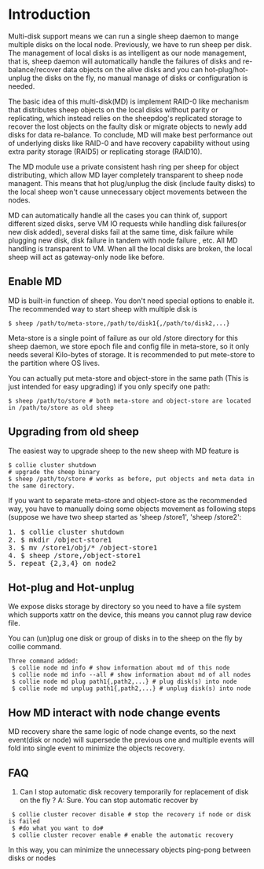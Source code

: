 # Introduction

Multi-disk support means we can run a single sheep daemon to mange multiple disks on the local node. Previously, we have to run sheep per disk. The management of local disks is as intelligent as our node management, that is, sheep daemon will automatically handle the failures of disks and re-balance/recover data objects on the alive disks and you can hot-plug/hot-unplug the disks on the fly, no manual manage of disks or configuration is needed. 

The basic idea of this multi-disk(MD) is implement RAID-0 like mechanism that distributes sheep objects on the local disks without parity or replicating, which instead relies on the sheepdog's replicated storage to recover the lost objects on the faulty disk or migrate objects to newly add disks for data re-balance. To conclude, MD will make best performance out of underlying disks like RAID-0 and have recovery capability without using extra parity storage (RAID5) or replicating storage (RAID10).

The MD module use a private consistent hash ring per sheep for object distributing, which allow MD layer completely transparent to sheep node managent. This means that hot plug/unplug the disk (include faulty disks) to the local sheep won't cause unnecessary object movements between the nodes. 

MD can automatically handle all the cases you can think of, support different sized disks, serve VM IO requests while handling disk failures(or new disk added), several disks fail at the same time, disk failure while plugging new disk, disk failure in tandem with node failure , etc. All MD handling is transparent to VM.  When all the local disks are broken, the local sheep will act as gateway-only node like before.

## Enable MD

MD is built-in function of sheep. You don't need special options to enable it. The recommended way to start sheep with multiple disk is

 ```
$ sheep /path/to/meta-store,/path/to/disk1{,/path/to/disk2,...}
 ```

Meta-store is a single point of failure as our old /store directory for this sheep daemon, we store epoch file and config file in meta-store, so it only needs several Kilo-bytes of storage.  It is recommended to put mete-store to the partition where OS lives.

You can actually put meta-store and object-store in the same path (This is just intended for easy upgrading) if you only specify one path:

 ```
$ sheep /path/to/store # both meta-store and object-store are located in /path/to/store as old sheep
 ```

## Upgrading from old sheep
The easiest way to upgrade sheep to the new sheep with MD feature is 

```
$ collie cluster shutdown
# upgrade the sheep binary 
$ sheep /path/to/store # works as before, put objects and meta data in the same directory.
```

If you want to separate meta-store and object-store as the recommended way, you have to manually doing some objects movement as following steps (suppose we have two sheep started as 'sheep /store1', 'sheep /store2':

<pre>
1. $ collie cluster shutdown
2. $ mkdir /object-store1
3. $ mv /store1/obj/* /object-store1
4. $ sheep /store,/object-store1
5. repeat {2,3,4} on node2
</pre>

## Hot-plug and Hot-unplug

We expose disks storage by directory so you need to have a file system which supports xattr on the device, this means you cannot plug raw device file.

You can (un)plug one disk or group of disks in to the sheep on the fly by collie command.

```
Three command added:
 $ collie node md info # show information about md of this node
 $ collie node md info --all # show information about md of all nodes
 $ collie node md plug path1{,path2,...} # plug disk(s) into node
 $ collie node md unplug path1{,path2,...} # unplug disk(s) into node
```

## How MD interact with node change events

MD recovery share the same logic of node change events, so the next event(disk or node) will supersede the previous one and multiple events will fold into single event to minimize the objects recovery.

## FAQ
 1. Can I stop automatic disk recovery temporarily for replacement of disk on the fly ?
  A: Sure. You can stop automatic recover by

```
 $ collie cluster recover disable # stop the recovery if node or disk is failed
 $ #do what you want to do#
 $ collie cluster recover enable # enable the automatic recovery  
```
 
  In this way, you can minimize the unnecessary objects ping-pong between disks or nodes
